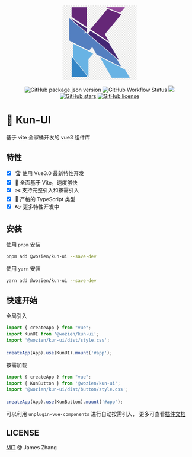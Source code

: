 <p align="center">
<img alt="logo" src="./docs/public/logo.png" style="width:200px;">
<p>

<p align="center">
<img alt="GitHub package.json version" src="https://img.shields.io/github/package-json/v/wozien/kun-ui">
<img alt="GitHub Workflow Status" src="https://img.shields.io/github/workflow/status/wozien/kun-ui/CI?label=CI">
<a href="https://codecov.io/gh/wozien/kun-ui" > 
 <img src="https://codecov.io/gh/wozien/kun-ui/branch/main/graph/badge.svg?token=QSXGDPM98J"/> 
 </a>
<a href="https://github.com/wozien/kun-ui/
stargazers"><img alt="GitHub stars" src="https://img.shields.io/github/stars/wozien/kun-ui"></a>
<a href="https://github.com/wozien/kun-ui/blob/main/LICENSE"><img alt="GitHub license" src="https://img.shields.io/github/license/wozien/kun-ui?color=red"></a>
</p>

<h1> 🐔 Kun-UI </h1>

基于 vite 全家桶开发的 vue3 组件库 


## 特性
- [x] 🏆 使用 Vue3.0 最新特性开发
- [x] 🚀 全面基于 Vite，速度够快
- [x] ✂️ 支持完整引入和按需引入
- [x] 💪 严格的 TypeScript 类型
- [x] 👓 更多特性开发中

## 安装

使用 `pnpm` 安装

```bash
pnpm add @wozien/kun-ui --save-dev
```

使用 `yarn` 安装

```bash
yarn add @wozien/kun-ui --save-dev
```

## 快速开始

全局引入

```js
import { createApp } from "vue";
import KunUI from '@wozien/kun-ui';
import '@wozien/kun-ui/dist/style.css';

createApp(App).use(KunUI).mount('#app');
```

按需加载

```js
import { createApp } from "vue";
import { KunButton } from '@wozien/kun-ui';
import '@wozien/kun-ui/dist/button/style.css';

createApp(App).use(KunButton).mount('#app');
```

可以利用 `unplugin-vue-components` 进行自动按需引入， 更多可查看[插件文档](https://github.com/antfu/unplugin-vue-components)


## LICENSE
[MIT](LICENSE) @ James Zhang